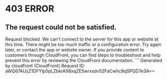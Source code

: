 # 403 ERROR

## The request could not be satisfied.

Request blocked. We can't connect to the server for this app or website at this time. There might be too much traffic or a configuration error. Try again later, or contact the app or website owner. If you provide content to customers through CloudFront, you can find steps to troubleshoot and help prevent this error by reviewing the CloudFront documentation. ```
Generated by cloudfront (CloudFront)
Request ID: aWQ67AUzZ1DFYIp5pLZbkrA98xqZE5wrxsdv52FaCwhc8qSPQD7e3A==

```

